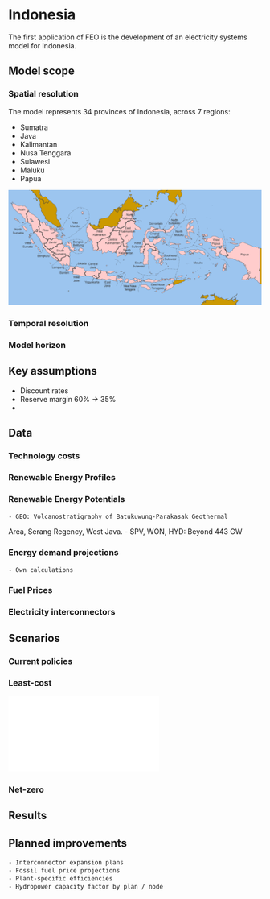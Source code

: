# Indonesia

The first application of FEO is the development of an electricity systems model 
for Indonesia. 

## Model scope

### Spatial resolution
The model represents 34 provinces of Indonesia, across 7 regions:
 - Sumatra
 - Java
 - Kalimantan
 - Nusa Tenggara
 - Sulawesi
 - Maluku
 - Papua


![IDN-Provinces](figures/Indonesia_provinces_english.png "IDN-Provinces")

### Temporal resolution

### Model horizon

## Key assumptions

- Discount rates
- Reserve margin 60% -> 35%
- 

## Data 
### Technology costs
### Renewable Energy Profiles
### Renewable Energy Potentials

    - GEO: Volcanostratigraphy of Batukuwung-Parakasak Geothermal
Area, Serang Regency, West Java. 
    - SPV, WON, HYD: Beyond 443 GW

### Energy demand projections

    - Own calculations

### Fuel Prices

### Electricity interconnectors
## Scenarios 

### Current policies

### Least-cost

![results_cap_lc](figures/TotalCapacityAnnual.html "results_cap_lc")

### Net-zero


## Results


## Planned improvements

    - Interconnector expansion plans
    - Fossil fuel price projections
    - Plant-specific efficiencies
    - Hydropower capacity factor by plan / node

